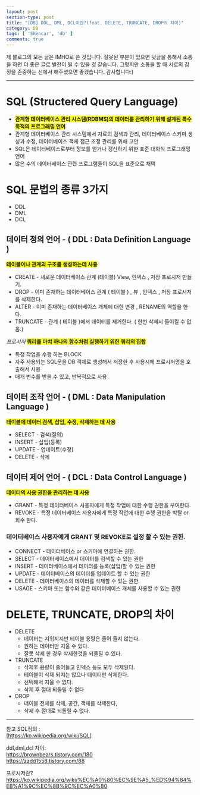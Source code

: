 ```yaml
---
layout: post
section-type: post
title: "[DB] DDL, DML, DCL이란?(feat. DELETE, TRUNCATE, DROP의 차이)"
category: DB
tags: [ 'SKencar', 'db' ]
comments: true
---
```

제 블로그의 모든 글은 IMHO로 쓴 것입니다.
잘못된 부분이 있으면 덧글을 통해서 소통을 하면 더 좋은 글로 발전이 될 수 있을 것 같습니다.
그렇지만 소통을 할 때 서로의 감정을 존중하는 선에서 해주셨으면 좋겠습니다.
감사합니다:)

---
# SQL (Structered Query Language)
 - <span style="background-color:yellow"><b> 관계형 데이터베이스 관리 시스템(RDBMS)의 데이터를 관리하기 위해 설계된 특수 목적의 프로그래밍 언어 </b></span>
 - 관계형 데이터베이스 관리 시스템에서 자료의 검색과 관리, 데이터베이스 스키마 생성과 수정, 데이터베이스 객체 접근 조정 관리를 위해 고안
 - SQL은 데이터베이스로부터 정보를 얻거나 갱신하기 위한 표준 대화식 프로그래밍 언어
 - 많은 수의 데이터베이스 관련 프로그램들이 SQL을 표준으로 채택




# SQL 문법의 종류 3가지
- DDL
- DML
- DCL




## 데이터 정의 언어 - ( DDL : Data Definition Language )
<span style="background-color:yellow"><b> 테이블이나 관계의 구조를 생성하는데 사용 </b></span>
- CREATE - 새로운 데이터베이스 관계 (테이블) View, 인덱스 , 저장 프로시저 만들기.
- DROP - 이미 존재하는 데이터베이스 관계 ( 테이블 ) , 뷰 , 인덱스 , 저장 프로시저를 삭제한다.
- ALTER - 이미 존재하는 데이터베이스 개체에 대한 변경 , RENAME의 역할을 한다.
- TRUNCATE - 관계 ( 테이블 )에서 데이터를 제거한다. ( 한번 삭제시 돌이킬 수 없음.)


*프로시저*
<span style="background-color:yellow"><b> 쿼리를 마치 하나의 함수처럼 실행하기 위한 쿼리의 집합 </b></span>
- 특정 작업을 수행 하는 BLOCK
- 자주 사용되는 SQL문을 DB 객체로 생성해서 저장한 후 사용시에 프로시저명을 호출해서 사용
- 매개 변수를 받을 수 있고, 반복적으로 사용




## 데이터 조작 언어 - ( DML : Data Manipulation Language )
<span style="background-color:yellow"><b> 테이블에 데이터 검색, 삽입, 수정, 삭제하는 데 사용 </b></span>
- SELECT - 검색(질의)
- INSERT - 삽입(등록)
- UPDATE - 업데이트(수정)
- DELETE - 삭제




## 데이터 제어 언어 - ( DCL : Data Control Language )
<span style="background-color:yellow"><b> 데이터의 사용 권한을 관리하는 데 사용 </b></span>
- GRANT - 특정 데이터베이스 사용자에게 특정 작업에 대한 수행 권한을 부여한다.
- REVOKE - 특정 데이터베이스 사용자에게 특정 작업에 대한 수행 권한을 박탈 or 회수 한다.


### 데이터베이스 사용자에게 GRANT 및 REVOKE로 설정 할 수 있는 권한.
- CONNECT - 데이터베이스 or 스키마에 연결하는 권한.
- SELECT - 데이터베이스에서 데이터를 검색할 수 있는 권한
- INSERT - 데이터베이스에서 데이터를 등록(삽입)할 수 있는 권한
- UPDATE - 데이터베이스의 데이터를 업데이트 할 수 있는 권한
- DELETE - 데이터베이스의 데이터를 삭제할 수 있는 권한.
- USAGE - 스키마 또는 함수와 같은 데이터베이스 개체를 사용할 수 있는 권한




# DELETE, TRUNCATE, DROP의 차이
- DELETE
  - 데이터는 지워지지만 테이블 용량은 줄어 들지 않는다.
  - 원하는 데이터만 지울 수 있다.
  - 잘못 삭제 한 경우 삭제한것을 되돌릴 수 있다.
- TRUNCATE
   - 삭제후 용량이 줄어들고 인덱스 등도 모두 삭제된다.
   - 테이블이 삭제 되지는 않으나 데이터만 삭제한다.
   - 선택해서 지울 수 없다.
   - 삭제 후 절대 되돌릴 수 없다
- DROP
  - 테이블 전체를 삭제, 공간, 객체를 삭제한다,
  - 삭제 후 절대로 되돌릴 수 없다.



---
참고
SQL정의 :  
[https://ko.wikipedia.org/wiki/SQL]  

ddl,dml,dcl 차이:  
https://brownbears.tistory.com/180  
https://zzdd1558.tistory.com/88  

프로시저란?
https://ko.wikipedia.org/wiki/%EC%A0%80%EC%9E%A5_%ED%94%84%EB%A1%9C%EC%8B%9C%EC%A0%80
